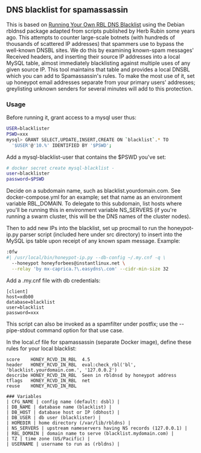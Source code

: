 ## DNS blacklist for spamassassin

This is based on [Running Your Own RBL DNS
Blacklist](http://www.blue-quartz.com/rbl/) using the Debian rbldnsd
package adapted from scripts published by Herb Rubin some years
ago. This attempts to counter large-scale botnets (with hundreds of
thousands of scattered IP addresses) that spammers use to bypass the
well-known DNSBL sites. We do this by examining known-spam messages'
Received headers, and inserting their source IP addresses into a local
MySQL table, almost immediately blacklisting against multiple uses of
any given source IP. This tool maintains that table and provides a
local DNSBL which you can add to Spamassassin's rules. To make the
most use of it, set up honeypot email addresses separate from your
primary users' addresses; greylisting unknown senders for several
minutes will add to this protection.

### Usage
Before running it, grant access to a mysql user thus:
~~~bash
USER=blacklister
PSWD=xxx
mysql> GRANT SELECT,UPDATE,INSERT,CREATE ON `blacklist`.* TO
  '$USER'@'10.%' IDENTIFIED BY '$PSWD';
~~~
Add a mysql-blacklist-user that contains the $PSWD you've set:
~~~bash
# docker secret create mysql-blacklist -
user=blacklister
password=$PSWD
~~~
Decide on a subdomain name, such as blacklist.yourdomain.com. See
docker-compose.yml for an example; set that name as an environment variable
RBL_DOMAIN. To delegate to this subdomain, list hosts where you'll
be running this in environment variable NS_SERVERS (if you're running
a swarm cluster, this will be the DNS names of the cluster nodes).

Then to add new IPs into the blacklist, set up procmail to run the
honeypot-ip.py parser script (included here under src directory) to
insert into the MySQL ips table upon receipt of any known spam message.
Example:
~~~bash
:0fw
#| /usr/local/bin/honeypot-ip.py --db-config ~/.my.cnf -q \
  --honeypot honeyforbees@instantlinux.net \
  --relay 'by mx-caprica.?\.easydns\.com' --cidr-min-size 32
~~~
Add a .my.cnf file with db credentials:
~~~
[client]
host=xdb00
database=blacklist
user=blacklist
password=xxx
~~~
This script can also be invoked as a spamfilter under postfix; use
the --pipe-stdout command option for that use case.

In the local.cf file for spamassassin (separate Docker image), define
these rules for your local blacklist:

~~~
score    HONEY_RCVD_IN_RBL  4.5
header   HONEY_RCVD_IN_RBL  eval:check_rbl('bl', 'blacklist.yourdomain.com.', '127.0.0.2')
describe HONEY_RCVD_IN_RBL  Seen in rbldnsd by honeypot address
tflags   HONEY_RCVD_IN_RBL  net
reuse    HONEY_RCVD_IN_RBL

### Variables
| CFG_NAME | config name (default: dsbl) |
| DB_NAME | database name (blacklist) |
| DB_HOST | database host or IP (dbhost) |
| DB_USER | db user (blacklister) |
| HOMEDIR | home directory (/var/lib/rbldns) |
| NS_SERVERS | upstream nameservers having NS records (127.0.0.1) |
| RBL_DOMAIN | domain name to serve (blacklist.mydomain.com) |
| TZ | time zone (US/Pacific) |
| USERNAME | username to run as (rbldns) | 
